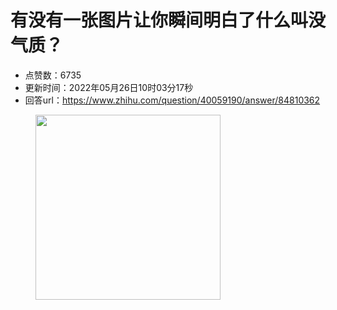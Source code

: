 # 有没有一张图片让你瞬间明白了什么叫没气质？
- 点赞数：6735
- 更新时间：2022年05月26日10时03分17秒
- 回答url：https://www.zhihu.com/question/40059190/answer/84810362
<body>
 <p></p>
 <figure data-size="normal">
  <img src="https://pic1.zhimg.com/50/8bcf1a6cd7b7f4328f012ec1585dd25d_720w.jpg?source=1940ef5c" data-rawwidth="296" data-rawheight="367" data-size="normal" data-original-token="8bcf1a6cd7b7f4328f012ec1585dd25d" class="content_image" width="296">
 </figure>
 <p></p>
</body>